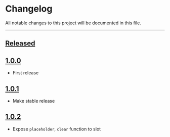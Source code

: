 # Changelog

All notable changes to this project will be documented in this file.

---

## [Released]

## [1.0.0]

- First release
## [1.0.1]

- Make stable release

## [1.0.2]

- Expose `placeholder`, `clear` function to slot

[Released]: https://github.com/kenhyuwa/litepie-datepicker/
[1.0.0]: https://github.com/kenhyuwa/litepie-datepicker/releases/tag/v1.0.0
[1.0.1]: https://github.com/kenhyuwa/litepie-datepicker/releases/tag/v1.0.1
[1.0.2]: https://github.com/kenhyuwa/litepie-datepicker/releases/tag/v1.0.2
